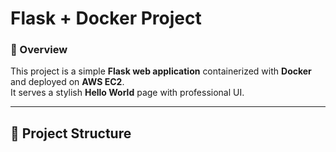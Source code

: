 #  Flask + Docker Project  

### 🔹 Overview  
This project is a simple **Flask web application** containerized with **Docker** and deployed on **AWS EC2**.  
It serves a stylish **Hello World** page with professional UI.  

---

## 📂 Project Structure  
